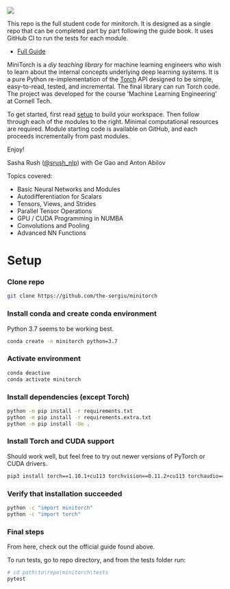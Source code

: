 

<img src="http://minitorch.github.io/_images/minitorch.svg">

This repo is the full student code for minitorch. It is designed as a 
single repo that can be completed part by part following the guide book. 
It uses GitHub CI to run the tests for each module. 

* [Full Guide](http://minitorch.github.io) 

MiniTorch is a *diy teaching library*
for machine learning engineers who wish to learn about the internal
concepts underlying deep learning systems.  It is a pure Python
re-implementation of the [Torch](http://www.pytorch.org) API
designed to be simple, easy-to-read, tested, and incremental. The
final library can run Torch code. The project was developed for the
course 'Machine Learning Engineering' at Cornell Tech.

To get started, first read [setup](http://minitorch.github.io/setup) to
build your workspace.  Then follow through each of the modules to the
right. Minimal computational resources are required.
Module starting code is available on GitHub, and each proceeds
incrementally from past modules.

Enjoy!

Sasha Rush ([@srush_nlp](https://twitter.com/srush_nlp)) with Ge Gao and Anton Abilov

Topics covered:

* Basic Neural Networks and Modules
* Autodifferentiation for Scalars
* Tensors, Views, and Strides
* Parallel Tensor Operations
* GPU / CUDA Programming in NUMBA
* Convolutions and Pooling
* Advanced NN Functions


# Setup


### Clone repo
```bash
git clone https://github.com/the-sergiu/minitorch
```

### Install conda and create conda environment
Python 3.7 seems to be working best.
```bash
conda create -n minitorch python=3.7
```



### Activate environment
```bash
conda deactive
conda activate minitorch
```

### Install dependencies (except Torch)
```bash
python -m pip install -r requirements.txt
python -m pip install -r requirements.extra.txt
python -m pip install -Ue .
```

### Install Torch and CUDA support
Should work well, but feel free to try out newer versions of PyTorch or CUDA drivers.
```bash
pip3 install torch==1.10.1+cu113 torchvision==0.11.2+cu113 torchaudio===0.10.1+cu113 -f https://download.pytorch.org/whl/cu113/torch_stable.html
```

### Verify that installation succeeded
```bash
python -c "import minitorch"
python -c "import torch"
```

### Final steps
From here, check out the official guide found above.

To run tests, go to repo directory, and from the tests folder run:
```bash
# cd path\to\repo\minitorch\tests
pytest
```
